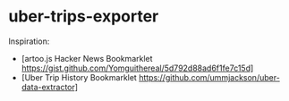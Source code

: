 # uber-trips-exporter

Inspiration: 
- [artoo.js Hacker News Bookmarklet https://gist.github.com/Yomguithereal/5d792d88ad6f1fe7c15d]
- [Uber Trip History Bookmarklet https://github.com/ummjackson/uber-data-extractor]
